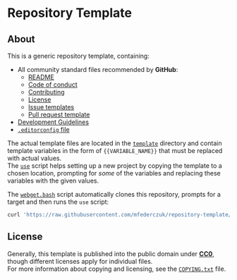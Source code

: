 <!--
  Copyright (c) 2021 Michael Federczuk
  SPDX-License-Identifier: CC-BY-SA-4.0
-->

# Repository Template #

## About ##

This is a generic repository template, containing:

* All community standard files recommended by **GitHub**:
  * [README](template/README.md)
  * [Code of conduct](template/CODE_OF_CONDUCT.md)
  * [Contributing](template/CONTRIBUTING.md)
  * [License](template/COPYING.txt)
  * [Issue templates](template/.github/ISSUE_TEMPLATE)
  * [Pull request template](template/.github/pull_request_template.md)
* [Development Guidelines](template/DEVELOPING.md)
* [`.editorconfig` file](template/.editorconfig)

The actual template files are located in the [`template`](template) directory and contain template variables in the form
of `{{VARIABLE_NAME}}` that must be replaced with actual values.  
The [`use`](use) script helps setting up a new project by copying the template to a chosen location, prompting for
*some* of the variables and replacing these variables with the given values.

The [`webget.bash`] script automatically clones this repository, prompts for a target and then runs the `use` script:

```sh
curl 'https://raw.githubusercontent.com/mfederczuk/repository-template/master/webget.bash' | bash
```

[`webget.bash`]: https://github.com/mfederczuk/repository-template/blob/master/webget.bash

## License ##

Generally, this template is published into the public domain under [**CC0**](LICENSES/CC0-1.0.txt), though different
licenses apply for individual files.  
For more information about copying and licensing, see the [`COPYING.txt`](COPYING.txt) file.

